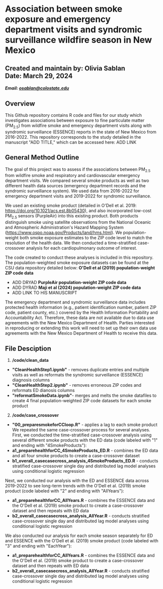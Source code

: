 # Association between smoke exposure and emergency department visits and syndromic surveillance wildfire season in New Mexico
## Created and maintain by: Olivia Sablan <br> Date: March 29, 2024 <br>
##### Email: osablan@colostate.edu

## Overview
This Github repository contains R code and files for our study which investigates associations between exposure to fine particulate matter (PM<sub>2.5</sub>) from wildfire smoke and emergency department visits along with syndromic surveillance (ESSENCE) reports in the state of New Mexico from 2016-2022. This repository corresponds to the study detailed in the manuscript "ADD TITLE," which can be accessed here: ADD LINK

## General Method Outline
The goal of this project was to assess if the associations between PM<sub>2.5</sub> from wildfire smoke and respiratory and cardiovascular emergency department visits. We compared several smoke products as well as two different health data sources (emergency department records and the syndromic surveillance system). We used data from 2016-2022 for emergency department visits and 2019-2022 for syndromic surveillance. 

We used an existing smoke product (detailed in O'Dell et al. 2019:  https://doi.org/10.1021/acs.est.8b05430), and also incorporated low-cost PM<sub>2.5</sub> sensors (PurpleAir) into this existing product. Both products distinguish smoke using satellite observations from the National Oceanic and Atmospheric Administration's Hazard Mapping System (https://www.ospo.noaa.gov/Products/land/hms.html). We population-weight both smoke exposure estimates to the ZIP code level to match the resolution of the health data. We then conducted a time-stratified case-crossover analysis for each cardiopulmonary outcome of interest.

The code created to conduct these analyses is included in this repository. The population-weighted smoke exposure datasets can be found at the CSU data repository detailed below:
**O'Dell et al (2019) population-weight ZIP code data**
- ADD DRYAD
**PurpleAir population-weight ZIP code data**
- ADD DYRAD
**Maji et al (2024) population-weight ZIP code data**
- ADD LINK TO HIS MANUSCRIPT

The emergency department and syndromic surveillance data includes protected health information (e.g., patient identification number, patient ZIP code, patient county, etc.) covered by the Health Information Portability and Accountability Act. Therefore, these data are not available due to data use agreements with the New Mexico Department of Health. Parties interested in reproducing or extending this work will need to set up their own data use agreements with the New Mexico Department of Health to receive this data. 

## File Desciption 
1. **/code/clean_data**
-  **"CleanHealthStep1.ipynb"** - removes duplicate entries and multiple visits as well as reformats the syndromic surveillance (ESSENCE) diagnosis columns
-  **"CleanHealthStep2.ipynb"** - removes erroneous ZIP codes and reformats ED dianosis columns
-  **"reformatSmokeData.ipynb"**- merges and melts the smoke datafiles to create 4 final population-weighted ZIP code datasets for each smoke product
2. **/code/case_crossover**
- **"00_preparesmokeforCCloop.R"** - applies a lag to each smoke product
We repeated the same case-crossover process for several analyses. First, we conducted the time-stratified case-crossover analysis using several different smoke products with the ED data (code labeled with "1" and ending with "4SmokeProducts"):
- **a1_preparehealthforCC_4SmokeProducts_ED.R** - combines the ED data and all four smoke products to create a case-crossover dataset
- **b1_overall_casecasecross_analysis_4SmokeProducts_ED.R** - conducts stratified case-crossover single day and distributed lag model analyses using conditional logistic regression

Next, we conducted our analysis with the ED and ESSENCE data across 2019-2022 to see long-term trends with the O'Dell et al. (2019) smoke product (code labeled with "2" and ending with "AllYears"):
- **a1_preparehealthforCC_AllYears.R** - combines the ESSENCE data and the O'Dell et al. (2019) smoke product to create a case-crossover dataset and then repeats with ED data
- **b2_overall_casecasecross_analysis_AllYear.R** - conducts stratified case-crossover single day and distributed lag model analyses using conditional logistic regression

We also conducted our analysis for each smoke season separately for ED and ESSENCE with the O'Dell et al. (2019) smoke product (code labeled with "3" and ending with "EachYear"):
- **a1_preparehealthforCC_AllYears.R** - combines the ESSENCE data and the O'Dell et al. (2019) smoke product to create a case-crossover dataset and then repeats with ED data
- **b2_overall_casecasecross_analysis_AllYear.R** - conducts stratified case-crossover single day and distributed lag model analyses using conditional logistic regression

